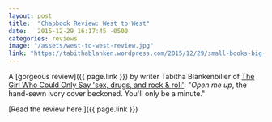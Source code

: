 ```yaml
---
layout: post
title:  "Chapbook Review: West to West"
date:   2015-12-29 16:17:45 -0500
categories: reviews
image: "/assets/west-to-west-review.jpg"
link: "https://tabithablanken.wordpress.com/2015/12/29/small-books-big-love/"
---
```


A [gorgeous review]({{ page.link }}) by writer Tabitha Blankenbiller of [The Girl Who Could Only Say 'sex, drugs, and rock & roll'][the-girl]: "_Open me up_, the hand-sewn ivory cover beckoned. You'll only be a minute."

[Read the review here.]({{ page.link }})

[the-girl]: http://www.awst-press.com/kendra-fortmeyer/
